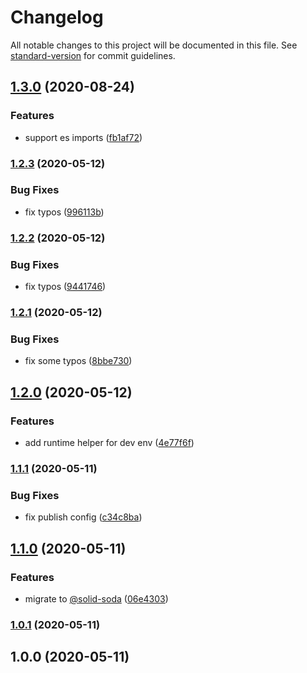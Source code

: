 # Changelog

All notable changes to this project will be documented in this file. See [standard-version](https://github.com/conventional-changelog/standard-version) for commit guidelines.

## [1.3.0](https://github.com/solid-soda/ts-to-node/compare/v1.2.3...v1.3.0) (2020-08-24)

### Features

- support es imports ([fb1af72](https://github.com/solid-soda/ts-to-node/commit/fb1af721bff0ca8741545a85e64ccd8a6b6b4fe3))

### [1.2.3](https://github.com/solid-soda/ts-to-node/compare/v1.2.2...v1.2.3) (2020-05-12)

### Bug Fixes

- fix typos ([996113b](https://github.com/solid-soda/ts-to-node/commit/996113b5c74768e0865955caab78911563709f6b))

### [1.2.2](https://github.com/solid-soda/ts-to-node/compare/v1.2.1...v1.2.2) (2020-05-12)

### Bug Fixes

- fix typos ([9441746](https://github.com/solid-soda/ts-to-node/commit/9441746d895d1a79ae198f5628cbd029e3d23061))

### [1.2.1](https://github.com/solid-soda/ts-to-node/compare/v1.2.0...v1.2.1) (2020-05-12)

### Bug Fixes

- fix some typos ([8bbe730](https://github.com/solid-soda/ts-to-node/commit/8bbe730d4b62f346435ff1a9f60cdc56a7bd6e98))

## [1.2.0](https://github.com/solid-soda/ts-to-node/compare/v1.1.1...v1.2.0) (2020-05-12)

### Features

- add runtime helper for dev env ([4e77f6f](https://github.com/solid-soda/ts-to-node/commit/4e77f6f79ace2663d8071ee3efc8db02d206ae4b))

### [1.1.1](https://github.com/solid-soda/ts-to-node/compare/v1.1.0...v1.1.1) (2020-05-11)

### Bug Fixes

- fix publish config ([c34c8ba](https://github.com/solid-soda/ts-to-node/commit/c34c8ba8fef7cdbfb59db36365ee386a99d707e8))

## [1.1.0](https://github.com/solid-soda/ts-to-node/compare/v1.0.1...v1.1.0) (2020-05-11)

### Features

- migrate to [@solid-soda](https://github.com/solid-soda) ([06e4303](https://github.com/solid-soda/ts-to-node/commit/06e430373833113eda971bd1c6aa80e58e27b21d))

### [1.0.1](https://github.com/solid-soda/ts-to-node/compare/v1.0.0...v1.0.1) (2020-05-11)

## 1.0.0 (2020-05-11)
